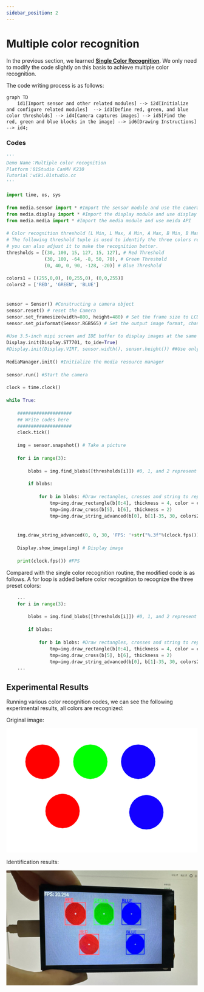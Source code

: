```yaml
---
sidebar_position: 2
---
```


# Multiple color recognition

In the previous section, we learned [**Single Color Recognition**](../color_recognition/single_color.md). We only need to modify the code slightly on this basis to achieve multiple color recognition.

The code writing process is as follows:

```mermaid
graph TD
    id1[Import sensor and other related modules] --> i2d[Initialize and configure related modules]  --> id3[Define red, green, and blue color thresholds] --> id4[Camera captures images] --> id5[Find the red, green and blue blocks in the image] --> id6[Drawing Instructions] --> id4;
```

### Codes

```python
'''
Demo Name：Multiple color recognition
Platform：01Studio CanMV K230
Tutorial：wiki.01studio.cc
'''

import time, os, sys

from media.sensor import * #Import the sensor module and use the camera API
from media.display import * #Import the display module and use display API
from media.media import * #Import the media module and use meida API

# Color recognition threshold (L Min, L Max, A Min, A Max, B Min, B Max) LAB model
# The following threshold tuple is used to identify the three colors red, green, and blue. Of course, 
# you can also adjust it to make the recognition better.
thresholds = [(30, 100, 15, 127, 15, 127), # Red Threshold
              (30, 100, -64, -8, 50, 70), # Green Threshold
              (0, 40, 0, 90, -128, -20)] # Blue Threshold

colors1 = [(255,0,0), (0,255,0), (0,0,255)]
colors2 = ['RED', 'GREEN', 'BLUE']


sensor = Sensor() #Constructing a camera object
sensor.reset() # reset the Camera
sensor.set_framesize(width=800, height=480) # Set the frame size to LCD resolution (800x480), channel 0
sensor.set_pixformat(Sensor.RGB565) # Set the output image format, channel 0

#Use 3.5-inch mipi screen and IDE buffer to display images at the same time, 800x480 resolution
Display.init(Display.ST7701, to_ide=True) 
#Display.init(Display.VIRT, sensor.width(), sensor.height()) ##Use only the IDE buffer to display images

MediaManager.init() #Initialize the media resource manager

sensor.run() #Start the camera

clock = time.clock()

while True:

    ####################
    ## Write codes here
    ####################
    clock.tick()

    img = sensor.snapshot() # Take a picture

    for i in range(3):

        blobs = img.find_blobs([thresholds[i]]) #0, 1, and 2 represent red, green, and blue respectively.

        if blobs:

            for b in blobs: #Draw rectangles, crosses and string to represent
                tmp=img.draw_rectangle(b[0:4], thickness = 4, color = colors1[i])
                tmp=img.draw_cross(b[5], b[6], thickness = 2)
                tmp=img.draw_string_advanced(b[0], b[1]-35, 30, colors2[i],color = colors1[i])


    img.draw_string_advanced(0, 0, 30, 'FPS: '+str("%.3f"%(clock.fps())), color = (255, 255, 255))

    Display.show_image(img) # Display image

    print(clock.fps()) #FPS

```

Compared with the single color recognition routine, the modified code is as follows. A for loop is added before color recognition to recognize the three preset colors:
```python
    ...
    for i in range(3):

        blobs = img.find_blobs([thresholds[i]]) #0, 1, and 2 represent red, green, and blue respectively.

        if blobs:

            for b in blobs: #Draw rectangles, crosses and string to represent
                tmp=img.draw_rectangle(b[0:4], thickness = 4, color = colors1[i])
                tmp=img.draw_cross(b[5], b[6], thickness = 2)
                tmp=img.draw_string_advanced(b[0], b[1]-35, 30, colors2[i],color = colors1[i])
    ...
```

## Experimental Results

Running various color recognition codes, we can see the following experimental results, all colors are recognized:

Original image:

![color](./img/color/color1.png)

Identification results:

![color](./img/color/color3.png)